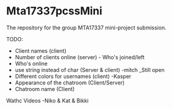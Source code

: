 # Mta17337pcssMini
The repository for the group MTA17337 mini-project submission. 

TODO:
 - Client names (client) 
 - Number of clients online (server) 
       - Who's joined/left
 - Who's online 
 - use string instead of char (Server & client) -mitch _Still open
 - Different colors for usernames (client) -Kasper
 - Appearance of the chatroom (Client/Server) 
 - Chatroom name (Client)

Wathc Videos -Niko & Kat & Bikki
